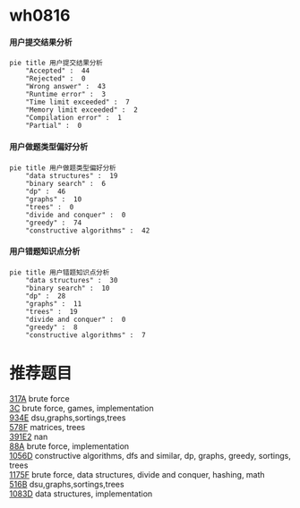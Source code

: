 # wh0816

<!-- tabs:start -->



#### **用户提交结果分析**

```mermaid
pie title 用户提交结果分析
    "Accepted" :  44
    "Rejected" :  0
    "Wrong answer" :  43
    "Runtime error" :  3
    "Time limit exceeded" :  7
    "Memory limit exceeded" :  2
    "Compilation error" :  1
    "Partial" :  0
```

#### **用户做题类型偏好分析**

```mermaid
pie title 用户做题类型偏好分析
    "data structures" :  19
    "binary search" :  6
    "dp" :  46
    "graphs" :  10
    "trees" :  0
    "divide and conquer" :  0
    "greedy" :  74
    "constructive algorithms" :  42
```
#### **用户错题知识点分析**

```mermaid
pie title 用户错题知识点分析
    "data structures" :  30
    "binary search" :  10
    "dp" :  28
    "graphs" :  11
    "trees" :  19
    "divide and conquer" :  0
    "greedy" :  8
    "constructive algorithms" :  7
```



<!-- tabs:end -->
# 推荐题目
[317A](https://codeforces.com/contest/317/problem/A)		brute force		  
[3C](https://codeforces.com/contest/3/problem/C)		brute force,
                        games,
                        implementation		  
[934E](https://codeforces.com/contest/934/problem/E)		dsu,graphs,sortings,trees		  
[578F](https://codeforces.com/contest/578/problem/F)		matrices,
                        trees		  
[391E2](https://codeforces.com/contest/391E/problem/2)		nan		  
[88A](https://codeforces.com/contest/88/problem/A)		brute force,
                        implementation		  
[1056D](https://codeforces.com/contest/1056/problem/D)		constructive algorithms,
                        dfs and similar,
                        dp,
                        graphs,
                        greedy,
                        sortings,
                        trees		  
[1175F](https://codeforces.com/contest/1175/problem/F)		brute force,
                        data structures,
                        divide and conquer,
                        hashing,
                        math		  
[516B](https://codeforces.com/contest/516/problem/B)		dsu,graphs,sortings,trees		  
[1083D](https://codeforces.com/contest/1083/problem/D)		data structures,
                        implementation		  
